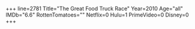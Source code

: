 +++
line=2781
Title="The Great Food Truck Race"
Year=2010
Age="all"
IMDb="6.6"
RottenTomatoes=""
Netflix=0
Hulu=1
PrimeVideo=0
Disney=0
+++

